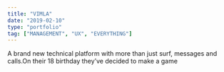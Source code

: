 ```yaml
---
title: "VIMLA"
date: "2019-02-10"
type: "portfolio"
tag: ["MANAGEMENT", "UX", "EVERYTHING"]
---
```


A brand new technical platform with more than just surf, messages and calls.On their 18 birthday they’ve decided to make a game
